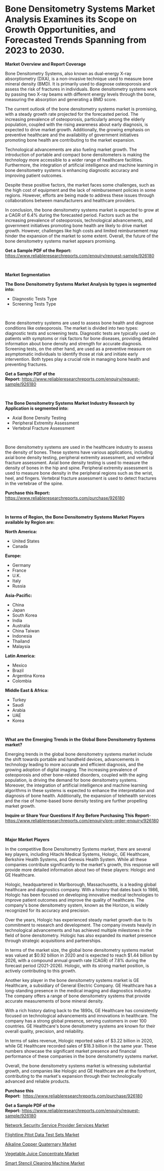 <p><h1>Bone Densitometry Systems Market Analysis Examines its Scope on Growth Opportunities, and Forecasted Trends Spanning from 2023 to 2030.</h1></p><p><strong>Market Overview and Report Coverage</strong></p>
<p><p>Bone Densitometry Systems, also known as dual-energy X-ray absorptiometry (DXA), is a non-invasive technique used to measure bone mineral density (BMD). It is primarily used to diagnose osteoporosis and assess the risk of fractures in individuals. Bone densitometry systems work by passing two X-ray beams with different energy levels through the bone, measuring the absorption and generating a BMD score.</p><p>The current outlook of the bone densitometry systems market is promising, with a steady growth rate projected for the forecasted period. The increasing prevalence of osteoporosis, particularly among the elderly population, coupled with the rising awareness about early diagnosis, is expected to drive market growth. Additionally, the growing emphasis on preventive healthcare and the availability of government initiatives promoting bone health are contributing to the market expansion.</p><p>Technological advancements are also fueling market growth. The introduction of portable and compact bone densitometers is making the technology more accessible to a wider range of healthcare facilities. Furthermore, the integration of artificial intelligence and machine learning in bone densitometry systems is enhancing diagnostic accuracy and improving patient outcomes.</p><p>Despite these positive factors, the market faces some challenges, such as the high cost of equipment and the lack of reimbursement policies in some regions. However, efforts are being made to address these issues through collaborations between manufacturers and healthcare providers.</p><p>In conclusion, the bone densitometry systems market is expected to grow at a CAGR of 6.4% during the forecasted period. Factors such as the increasing prevalence of osteoporosis, technological advancements, and government initiatives promoting bone health are likely to drive market growth. However, challenges like high costs and limited reimbursement may hinder the expansion of the market to some extent. Overall, the future of the bone densitometry systems market appears promising.</p></p>
<p><strong>Get a Sample PDF of the Report:</strong> <a href="https://www.reliableresearchreports.com/enquiry/request-sample/926180">https://www.reliableresearchreports.com/enquiry/request-sample/926180</a></p>
<p>&nbsp;</p>
<p><strong>Market Segmentation</strong></p>
<p><strong>The Bone Densitometry Systems Market Analysis by types is segmented into:</strong></p>
<p><ul><li>Diagnostic Tests Type</li><li>Screening Tests Type</li></ul></p>
<p>&nbsp;</p>
<p><p>Bone densitometry systems are used to assess bone health and diagnose conditions like osteoporosis. The market is divided into two types: diagnostic tests and screening tests. Diagnostic tests are typically used on patients with symptoms or risk factors for bone diseases, providing detailed information about bone density and strength for accurate diagnosis. Screening tests, on the other hand, are used as a preventive measure on asymptomatic individuals to identify those at risk and initiate early intervention. Both types play a crucial role in managing bone health and preventing fractures.</p></p>
<p><strong>Get a Sample PDF of the Report:</strong>&nbsp;<a href="https://www.reliableresearchreports.com/enquiry/request-sample/926180">https://www.reliableresearchreports.com/enquiry/request-sample/926180</a></p>
<p>&nbsp;</p>
<p><strong>The Bone Densitometry Systems Market Industry Research by Application is segmented into:</strong></p>
<p><ul><li>Axial Bone Density Testing</li><li>Peripheral Extremity Assessment</li><li>Vertebral Fracture Assessment</li></ul></p>
<p>&nbsp;</p>
<p><p>Bone densitometry systems are used in the healthcare industry to assess the density of bones. These systems have various applications, including axial bone density testing, peripheral extremity assessment, and vertebral fracture assessment. Axial bone density testing is used to measure the density of bones in the hip and spine. Peripheral extremity assessment is used to measure bone density in the peripheral regions such as the wrist, heel, and fingers. Vertebral fracture assessment is used to detect fractures in the vertebrae of the spine.</p></p>
<p><strong>Purchase this Report:</strong>&nbsp; <a href="https://www.reliableresearchreports.com/purchase/926180">https://www.reliableresearchreports.com/purchase/926180</a></p>
<p>&nbsp;</p>
<p><strong>In terms of Region, the Bone Densitometry Systems Market Players available by Region are:</strong></p>
<p>
    <p> <strong> North America: </strong>
        <ul>
            <li>United States</li>
            <li>Canada</li>
        </ul>
        </p> 
    <p> <strong> Europe: </strong>
        <ul>
            <li>Germany</li>
            <li>France</li>
            <li>U.K.</li>
            <li>Italy</li>
            <li>Russia</li>
        </ul>
        </p> 
    <p> <strong> Asia-Pacific: </strong>
        <ul>
            <li>China</li>
            <li>Japan</li>
            <li>South Korea</li>
            <li>India</li>
            <li>Australia</li>
            <li>China Taiwan</li>
            <li>Indonesia</li>
            <li>Thailand</li>
            <li>Malaysia</li>
        </ul>
        </p> 
    <p> <strong> Latin America: </strong>
        <ul>
            <li>Mexico</li>
            <li>Brazil</li>
            <li>Argentina Korea</li>
            <li>Colombia</li>
        </ul>
        </p> 
    <p> <strong> Middle East & Africa: </strong>
        <ul>
            <li>Turkey</li>
            <li>Saudi</li>
            <li>Arabia</li>
            <li>UAE</li>
            <li>Korea</li>
        </ul>
    </p>
    </p>
<p>&nbsp;</p>
<p><strong>What are the Emerging Trends in the Global Bone Densitometry Systems market?</strong></p>
<p><p>Emerging trends in the global bone densitometry systems market include the shift towards portable and handheld devices, advancements in technology leading to more accurate and efficient diagnosis, and the growing adoption of digital imaging. The increasing prevalence of osteoporosis and other bone-related disorders, coupled with the aging population, is driving the demand for bone densitometry systems. Moreover, the integration of artificial intelligence and machine learning algorithms in these systems is expected to enhance the interpretation and diagnosis of bone health. Additionally, the expansion of telehealth services and the rise of home-based bone density testing are further propelling market growth.</p></p>
<p><strong>Inquire or Share Your Questions If Any Before Purchasing This Report</strong>- <a href="https://www.reliableresearchreports.com/enquiry/pre-order-enquiry/926180">https://www.reliableresearchreports.com/enquiry/pre-order-enquiry/926180</a></p>
<p>&nbsp;</p>
<p><strong>Major Market Players</strong></p>
<p><p>In the competitive Bone Densitometry Systems market, there are several key players, including Hitachi Medical Systems, Hologic, GE Healthcare, Berkshire Health Systems, and Genesis Health System. While all these companies contribute significantly to the market's growth, this response will provide more detailed information about two of these players: Hologic and GE Healthcare.</p><p>Hologic, headquartered in Marlborough, Massachusetts, is a leading global healthcare and diagnostics company. With a history that dates back to 1986, Hologic has been focused on developing innovative medical technologies to improve patient outcomes and improve the quality of healthcare. The company's bone densitometry system, known as the Horizon, is widely recognized for its accuracy and precision.</p><p>Over the years, Hologic has experienced steady market growth due to its commitment to research and development. The company invests heavily in technological advancements and has achieved multiple milestones in the field of bone densitometry. Hologic has also expanded its market presence through strategic acquisitions and partnerships.</p><p>In terms of the market size, the global bone densitometry systems market was valued at $0.92 billion in 2020 and is expected to reach $1.44 billion by 2026, with a compound annual growth rate (CAGR) of 7.8% during the forecast period (2021-2026). Hologic, with its strong market position, is actively contributing to this growth.</p><p>Another key player in the bone densitometry systems market is GE Healthcare, a subsidiary of General Electric Company. GE Healthcare has a long-standing presence in the medical imaging and diagnostics industry. The company offers a range of bone densitometry systems that provide accurate measurements of bone mineral density.</p><p>With a rich history dating back to the 1890s, GE Healthcare has consistently focused on technological advancements and innovations in healthcare. The company has a strong global presence, serving customers in over 100 countries. GE Healthcare's bone densitometry systems are known for their overall quality, precision, and reliability.</p><p>In terms of sales revenue, Hologic reported sales of $3.22 billion in 2020, while GE Healthcare recorded sales of $18.3 billion in the same year. These numbers showcase the significant market presence and financial performance of these companies in the bone densitometry systems market.</p><p>Overall, the bone densitometry systems market is witnessing substantial growth, and companies like Hologic and GE Healthcare are at the forefront, contributing to the market's expansion through their technologically advanced and reliable products.</p></p>
<p><strong>Purchase this Report:</strong>&nbsp;&nbsp;<a href="https://www.reliableresearchreports.com/purchase/926180">https://www.reliableresearchreports.com/purchase/926180</a></p>
<p></p>
<p><strong>Get a Sample PDF of the Report:</strong>&nbsp;<a href="https://www.reliableresearchreports.com/enquiry/request-sample/926180">https://www.reliableresearchreports.com/enquiry/request-sample/926180</a></p>
<p><p><a href="https://github.com/gdfhhhj/Market-Research-Report-List-1/blob/main/network-security-service-provider-services-market.md">Network Security Service Provider Services Market</a></p><p><a href="https://www.linkedin.com/pulse/flightline-pitot-data-test-sets-market-size-share-global-xcgcf/">Flightline Pitot Data Test Sets Market</a></p><p><a href="https://medium.com/@brayanborer/alkaline-copper-quaternary-market-size-growth-forecast-2023-2030-6f7bb1f32afe">Alkaline Copper Quaternary Market</a></p><p><a href="https://medium.com/@prachi.reportprime/vegetable-juice-concentrate-market-size-growth-forecast-2023-2030-57434b58bed1">Vegetable Juice Concentrate Market</a></p><p><a href="https://www.linkedin.com/pulse/smart-stencil-cleaning-machine-market-challenges-opportunities-ehync/">Smart Stencil Cleaning Machine Market</a></p></p>